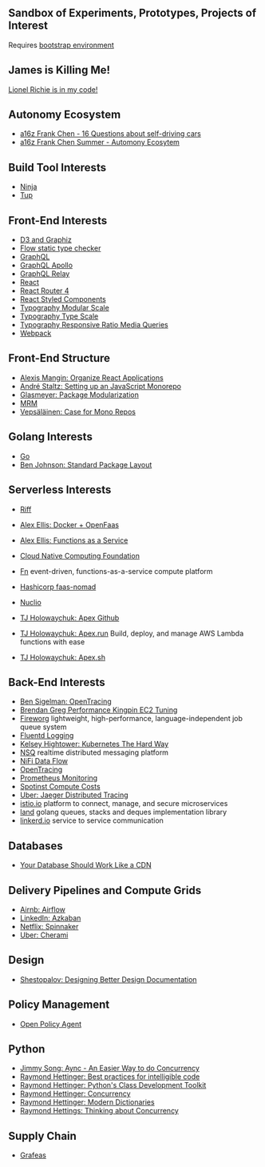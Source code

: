 Sandbox of Experiments, Prototypes, Projects of Interest
---
Requires [bootstrap environment](https://github.com/138over/woo-bootstrap/blob/master/Makefile)  


James is Killing Me!
---
[Lionel Richie is in my code!](https://www.youtube.com/watch?v=D5xh0ZIEUOE&t=5m52s)   

Autonomy Ecosystem  
---
* [a16z Frank Chen - 16 Questions about self-driving cars](https://a16z.com/2017/01/06/selfdriving-cars-frank-chen/)  
* [a16z Frank Chen Summer - Automony Ecosytem](https://a16z.com/2018/02/03/autonomy-ecosystem-frank-chen-summit/)  

Build Tool Interests
---
* [Ninja](https://ninja-build.org)  
* [Tup](http://gittup.org/tup/)   

Front-End Interests
---
* [D3 and Graphiz](https://github.com/magjac/d3-graphviz)  
* [Flow static type checker](https://flow.org)  
* [GraphQL](http://graphql.org)  
* [GraphQL Apollo](https://www.apollographql.com)   
* [GraphQL Relay](https://facebook.github.io/relay/docs/en/introduction-to-relay.html)  
* [React](https://reactjs.org)  
* [React Router 4](https://reacttraining.com/react-router/)  
* [React Styled Components](https://reacttraining.com/react-router/)  
* [Typography Modular Scale](http://www.modularscale.com)  
* [Typography Type Scale](https://type-scale.com)  
* [Typography Responsive Ratio Media Queries](https://zellwk.com/blog/responsive-modular-scale/)  
* [Webpack](https://developers.google.com/web/fundamentals/performance/webpack/)  

Front-End Structure
---
* [Alexis Mangin: Organize React Applications](https://medium.com/@alexmngn/how-to-better-organize-your-react-applications-2fd3ea1920f1)  
* [André Staltz: Setting up an JavaScript Monorepo](https://staltz.com/setting-up-a-javascript-monorepo.html)  
* [Glasmeyer: Package Modularization](https://medium.com/@glasmeyer/thoughts-about-package-modularization-d9631f7a41f1)  
* [MRM](https://www.npmjs.com/package/mrm)  
* [Vepsäläinen: Case for Mono Repos](https://medium.com/netscape/the-case-for-monorepos-907c1361708a)  

Golang Interests
---
* [Go](https://golang.org)  
* [Ben Johnson: Standard Package Layout](https://medium.com/@benbjohnson/standard-package-layout-7cdbc8391fc1)   

Serverless Interests
---
* [Riff](https://projectriff.io/video/mark-fisher-at-springone-platform-2017/)  

* [Alex Ellis: Docker + OpenFaas](https://www.youtube.com/watch?v=C3agSKv2s_w)  
* [Alex Ellis: Functions as a Service](https://blog.alexellis.io/introducing-functions-as-a-service/)   
* [Cloud Native Computing Foundation](https://www.cncf.io)  
* [Fn](https://github.com/fnproject/fn) event-driven, functions-as-a-service compute platform   
* [Hashicorp faas-nomad](https://github.com/hashicorp/faas-nomad)  
* [Nuclio](https://github.com/nuclio/nuclio)  
* [TJ Holowaychuk: Apex Github](https://github.com/apex/apex)   
* [TJ Holowaychuk: Apex.run](http://apex.run) Build, deploy, and manage AWS Lambda functions with ease  
* [TJ Holowaychuk: Apex.sh](https://apex.sh)   

Back-End Interests
---
* [Ben Sigelman: OpenTracing](https://medium.com/opentracing/towards-turnkey-distributed-tracing-5f4297d1736)  
* [Brendan Greg Performance Kingpin EC2 Tuning](http://www.brendangregg.com/blog/2017-12-31/reinvent-netflix-ec2-tuning.html)  
* [Fireworg](https://github.com/fireworq/fireworq) lightweight, high-performance, language-independent job queue system  
* [Fluentd Logging](https://www.fluentd.org)  
* [Kelsey Hightower: Kubernetes The Hard Way](https://github.com/kelseyhightower/kubernetes-the-hard-way)  
* [NSQ](http://nsq.io) realtime distributed messaging platform  
* [NiFi Data Flow](https://nifi.apache.org/docs.html)  
* [OpenTracing](http://opentracing.io)  
* [Prometheus Monitoring](https://prometheus.io)  
* [Spotinst Compute Costs](https://spotinst.com)  
* [Uber: Jaeger Distributed Tracing](https://github.com/jaegertracing/jaeger)  
* [istio.io](https://istio.io) platform to connect, manage, and secure microservices  
* [land](https://github.com/oleiade/lane)  golang queues, stacks and deques implementation library  
* [linkerd.io](https://linkerd.io)  service to service communication

Databases
---
* [Your Database Should Work Like a CDN](https://www.cockroachlabs.com/blog/distributed-database-performance/)  

Delivery Pipelines and Compute Grids
---
* [Airnb: Airflow](https://github.com/apache/incubator-airflow)  
* [LinkedIn: Azkaban](http://azkaban.github.io/azkaban/docs/latest/#overview)  
* [Netflix: Spinnaker](https://www.spinnaker.io)  
* [Uber: Cherami](https://eng.uber.com/cherami/)  

Design
---
* [Shestopalov: Designing Better Design Documentation](https://medium.muz.li/design-docs-6bb34589f7a9)  


Policy Management   
---
* [Open Policy Agent](http://www.openpolicyagent.org/docs/)   

Python
---
* [Jimmy Song: Aync - An Easier Way to do Concurrency](https://www.youtube.com/watch?v=Bv25Dwe84g0)  
* [Raymond Hettinger: Best practices for intelligible code](https://www.youtube.com/watch?v=wf-BqAjZb8M&feature=youtu.be&t=691)  
* [Raymond Hettinger: Python's Class Development Toolkit](https://www.youtube.com/watch?v=HTLu2DFOdTg)  
* [Raymond Hettinger: Concurrency](https://www.youtube.com/watch?v=9zinZmE3Ogk)  
* [Raymond Hettinger: Modern Dictionaries](https://www.youtube.com/watch?v=p33CVV29OG8&t=1s)  
* [Raymond Hettings: Thinking about Concurrency](https://www.youtube.com/watch?v=Bv25Dwe84g0)  

Supply Chain
---
* [Grafeas](https://cloudplatform.googleblog.com/2017/10/introducing-grafeas-open-source-api-.html)  


